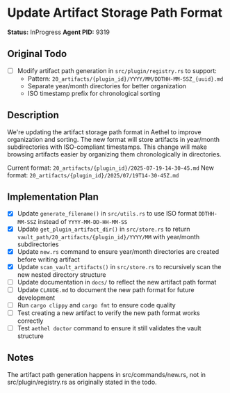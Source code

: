# Update Artifact Storage Path Format

**Status:** InProgress
**Agent PID:** 9319

## Original Todo

- [ ] Modify artifact path generation in `src/plugin/registry.rs` to support:
  - Pattern: `20_artifacts/{plugin_id}/YYYY/MM/DDTHH-MM-SSZ_{uuid}.md`
  - Separate year/month directories for better organization
  - ISO timestamp prefix for chronological sorting

## Description

We're updating the artifact storage path format in Aethel to improve organization and sorting. The new format will store artifacts in year/month subdirectories with ISO-compliant timestamps. This change will make browsing artifacts easier by organizing them chronologically in directories.

Current format: `20_artifacts/{plugin_id}/2025-07-19-14-30-45.md`
New format: `20_artifacts/{plugin_id}/2025/07/19T14-30-45Z.md`

## Implementation Plan

- [x] Update `generate_filename()` in `src/utils.rs` to use ISO format `DDTHH-MM-SSZ` instead of `YYYY-MM-DD-HH-MM-SS`
- [x] Update `get_plugin_artifact_dir()` in `src/store.rs` to return `vault_path/20_artifacts/{plugin_id}/YYYY/MM` with year/month subdirectories
- [x] Update `new.rs` command to ensure year/month directories are created before writing artifact
- [x] Update `scan_vault_artifacts()` in `src/store.rs` to recursively scan the new nested directory structure
- [ ] Update documentation in `docs/` to reflect the new artifact path format
- [ ] Update `CLAUDE.md` to document the new path format for future development
- [ ] Run `cargo clippy` and `cargo fmt` to ensure code quality
- [ ] Test creating a new artifact to verify the new path format works correctly
- [ ] Test `aethel doctor` command to ensure it still validates the vault structure

## Notes

The artifact path generation happens in src/commands/new.rs, not in src/plugin/registry.rs as originally stated in the todo.